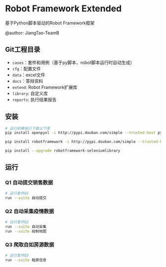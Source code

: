 # Robot Framework Extended

基于Python脚本驱动的Robot Framework框架

@author: JiangTao-TeamB

## Git工程目录

- `cases`：套件和用例（基于py脚本，robot脚本运行时自动生成）
- `cfg`：配置文件
- `data`：excel文件
- `docs`：答辩资料
- `extend`: Robot Framework扩展库
- `library`: 自定义库
- `reports`: 执行结果报告

## 安装
```bash
# 运行前确保已下载以下库
pip install openpyxl -i http://pypi.douban.com/simple --trusted-host pypi.douban.com

pip install robotframework -i http://pypi.douban.com/simple --trusted-host pypi.douban.com

pip install --upgrade robotframework-seleniumlibrary
```

## 运行

### Q1 自动提交销售数据

```bash
# 运行套件Q1
run --suite 自动提交
```

### Q2 自动采集疫情数据

```bash
# 运行套件Q2
run --suite 自动采集
run --suite 绘制地图
```

### Q3 爬取自如房源数据

```bash
# 运行套件Q3
run --suite 租房信息
```